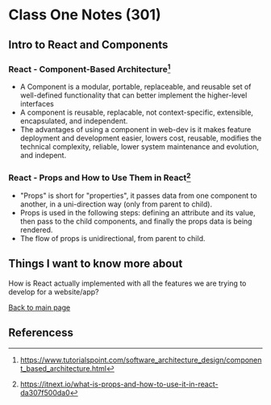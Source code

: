 # Class One Notes (301)

## Intro to React and Components

### React - Component-Based Architecture[^1]

- A Component is a modular, portable, replaceable, and reusable set of well-defined functionality that can better implement the higher-level interfaces
- A component is reusable, replacable, not context-specific, extensible, encapsulated, and independent.
- The advantages of using a component in web-dev is it makes feature deployment and development easier, lowers cost, reusable, modifies the technical complexity, reliable, lower system maintenance and evolution, and indepent.

### React - Props and How to Use Them in React[^2]

- "Props" is short for "properties", it passes data from one component to another, in a uni-direction way (only from parent to child).
- Props is used in the following steps: defining an attribute and its value, then pass to the child components, and finally the props data is being rendered.
- The flow of props is unidirectional, from parent to child.

## Things I want to know more about

How is React actually implemented with all the features we are trying to develop for a website/app?

 [Back to main page](https://mirandalu2020.github.io/reading-notes/)

## Referencess

[^1]:https://www.tutorialspoint.com/software_architecture_design/component_based_architecture.html
[^2]:https://itnext.io/what-is-props-and-how-to-use-it-in-react-da307f500da0 